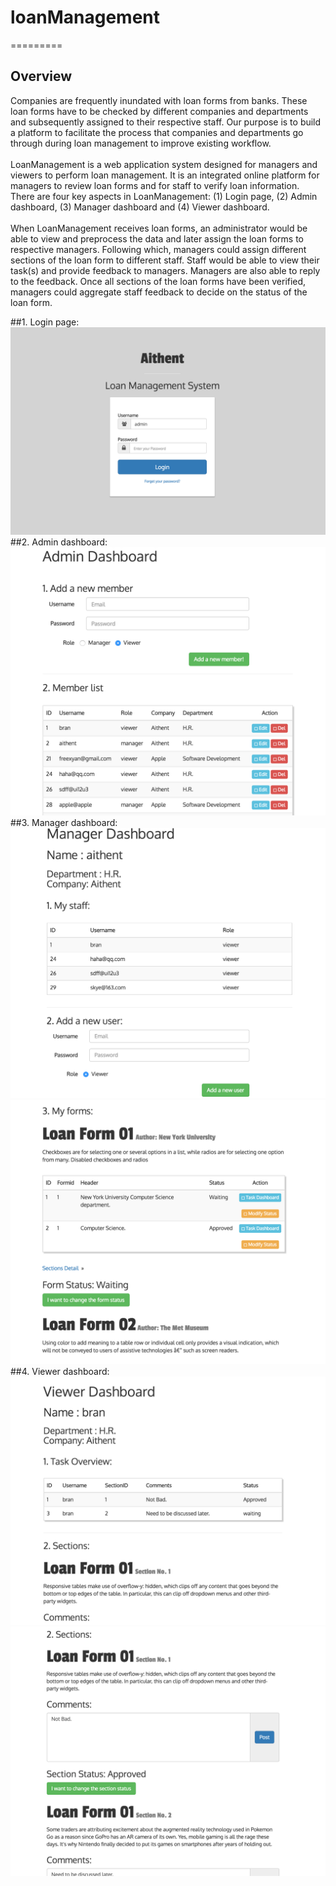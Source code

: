 # loanManagement
=========

Overview
----------
Companies are frequently inundated with loan forms from banks. These loan forms have to be checked by different companies and departments and subsequently assigned to their respective staff. Our purpose is to build a platform to facilitate the process that companies and departments go through during loan management to improve existing workflow.</br> </br>
LoanManagement is a web application system designed for managers and viewers to perform loan management. It is  an integrated online platform for managers to review loan forms and for staff to verify loan information. There are four key aspects in LoanManagement: (1) Login page, (2) Admin dashboard, (3) Manager dashboard and (4) Viewer dashboard. </br></br>
When LoanManagement receives loan forms, an administrator would be able to view and preprocess the data and later assign the loan forms to respective managers. Following which, managers could assign different sections of the loan form to different staff. Staff would be able to view their task(s) and provide feedback to managers. Managers are also able to reply to the feedback. Once all sections of the loan forms have been verified, managers could aggregate staff feedback to decide on the status of the loan form.

##1. Login page:
![image](https://github.com/Xieyan/loanManagement/blob/master/screenshots/LoginPage.png) 
##2. Admin dashboard:
![image](https://github.com/Xieyan/loanManagement/blob/master/screenshots/adminDashboard.png)
##3. Manager dashboard:
![image](https://github.com/Xieyan/loanManagement/blob/master/screenshots/managerDashboard1.png)
![image](https://github.com/Xieyan/loanManagement/blob/master/screenshots/managerDashboard2.png)
##4. Viewer dashboard:
![image](https://github.com/Xieyan/loanManagement/blob/master/screenshots/viewerDashboard1.png)
![image](https://github.com/Xieyan/loanManagement/blob/master/screenshots/viewerDashboard2.png)



